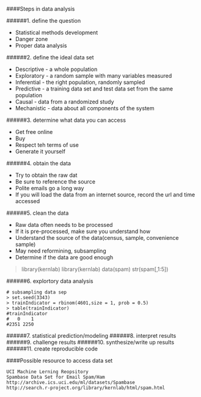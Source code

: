 ####Steps in data analysis

######1. define the question
- Statistical methods development
- Danger zone
- Proper data analysis

######2. define the ideal data set
- Descriptive - a whole population
- Exploratory - a random sample with many variables measured
- Inferential - the right population, randomly sampled
- Predictive - a training data set and test data set from the same population
- Causal - data from a randomized study
- Mechanistic - data about all components of the system

######3. determine what data you can access
- Get free online
- Buy
- Respect teh terms of use
- Generate it yourself

######4. obtain the data
- Try to obtain the raw dat
- Be sure to reference the source
- Polite emails go a long way
- If you will load the data from an internet source, record the url and time accessed

######5. clean the data
- Raw data often needs to be processed
- If it is pre-processed, make sure you understand how
- Understand the source of the data(census, sample, convenience sample)
- May need reformining, subsampling
- Determine if the data are good enough
> library(kernlab)
> library(kernlab)
> data(spam)
> str(spam[,1:5])

######6. explortory data analysis
```
# subsampling data sep
> set.seed(3343)
> trainIndicator = rbinom(4601,size = 1, prob = 0.5)
> table(trainIndicator)
#trainIndicator
#   0    1 
#2351 2250
```
######7. statistical prediction/modeling
######8. interpret results
######9. challenge results
######10. synthesize/write up results
######11. create reproducible code

####Possible resource to access data set

```
UCI Machine Lerning Reopsitory
Spambase Data Set for Email Spam/Ham
http://archive.ics.uci.edu/ml/datasets/Spambase
http://search.r-project.org/library/kernlab/html/spam.html
```


